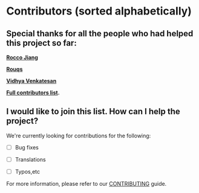 # Contributors (sorted alphabetically)

## Special thanks for all the people who had helped this project so far:

**[Rocco Jiang](https://github.com/rj14ng)**

**[Rouqs](https://github.com/rouqs)**

**[Vidhya Venkatesan](https://github.com/vidhyav656)**

**[Full contributors list](https://github.com/caolan/nodeunit/contributors).**

## I would like to join this list. How can I help the project?

We're currently looking for contributions for the following:

- [ ] Bug fixes
- [ ] Translations
- [ ] Typos,etc


For more information, please refer to our [CONTRIBUTING](CONTRIBUTING.md) guide.
